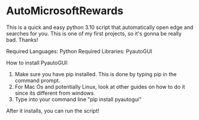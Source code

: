 # AutoMicrosoftRewards
This is a quick and easy python 3.10 script that automatically open edge and searches for you. This is one of my first projects, so it's gonna be really bad. Thanks!


Required Languages: Python
Required Libraries: PyautoGUI

How to install PyautoGUI:
1. Make sure you have pip installed. This is done by typing pip in the command prompt.
2. For Mac Os and potentially Linux, look at other guides on how to do it since its different from windows.
3. Type into your command line "pip install pyautogui"

After it installs, you can run the script!
